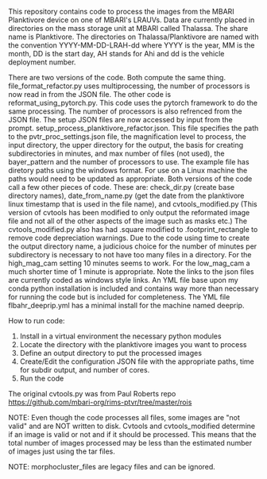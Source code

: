 This repository contains code to process the images from the MBARI Planktivore device on one of MBARI's LRAUVs.
Data are currently placed in directories on the mass storage unit at MBARI called Thalassa.   The share name is Planktivore.  The directories on Thalassa/Planktivore are named with the convention
YYYY-MM-DD-LRAH-dd where YYYY is the year, MM is the month, DD is the start day, AH stands for Ahi and dd is the vehicle deployment number.

There are two versions of the code.  Both compute the same thing. file_format_refactor.py uses multiprocessing, the number of processors is now
read in from the JSON file.
The other code is reformat_using_pytorch.py.  This code uses the pytorch framework to do the same processing.  The number of processors is also
 refrenced from the JSON file.
The setup JSON files are now accessed by input from the prompt. setup_process_planktivore_refactor.json.  This file specifies the path to the pvtr_proc_settings.json file, the magnification level to process, the input directory, the upper directory for the output, the basis for creating subdirectories in minutes, and max number of files (not used), the bayer_pattern and the number of processors to use.  The example file has diretory paths using the windows format.  For use on a Linux machine the paths would need to be updated as appropriate.  Both versions of the code call a few other pieces of code.  These are: check_dir.py (create base directory names), date_from_name.py (get the date from the planktivore linux timestamp that is used in the file name), and cvtools_modified.py (This version of cvtools has been modified to only output the reformated image file and not all of the other aspects of the image such as masks etc.) The cvtools_modified.py also has had .square modified to .footprint_rectangle to remove code depreciation warnings.
Due to the code using time to create the output directory name, a judicious choice for the number of minutes per subdirectory is necessary to not have too many files in a directory.  For the high_mag_cam setting 10 minutes seems to work.  For the low_mag_cam a much shorter time of 1 minute is appropriate.  Note the links to the json files are currently coded as windows style links.  An YML file base upon my conda python installation is included and contains way more than necessary for running the code but is included for completeness.  The YML file flbahr_deeprip.yml has a minimal install for the machine named deeprip.

How to run code:
1) Install in a virtual environment the necessary python modules
2) Locate the directory with the planktivore images you want to process
3) Define an output directory to put the processed images
4) Create/Edit the configuration JSON file with the appropriate paths, time for subdir output, and number of cores.
5) Run the code

The original cvtools.py was from Paul Roberts repo https://github.com/mbari-org/rims-ptvr/tree/master/rois

NOTE: Even though the code processes all files, some images are "not valid" and are NOT written to disk.  Cvtools and cvtools_modified determine if an image is valid or not and if it should be processed.  This means that the total number of images processed may be less than the estimated number of images just using the tar files.

NOTE: morphocluster_files are legacy files and can be ignored.
